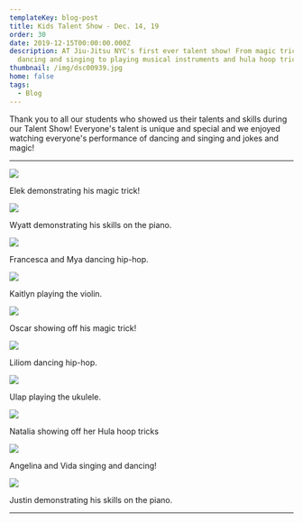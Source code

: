```yaml
---
templateKey: blog-post
title: Kids Talent Show - Dec. 14, 19
order: 30
date: 2019-12-15T00:00:00.000Z
description: AT Jiu-Jitsu NYC's first ever talent show! From magic tricks, to
  dancing and singing to playing musical instruments and hula hoop tricks!
thumbnail: /img/dsc00939.jpg
home: false
tags:
  - Blog
---
```


Thank you to all our students who showed us their talents and skills during our Talent Show! Everyone's talent is unique and special and we enjoyed watching everyone's performance of dancing and singing and jokes and magic!

---

![](/img/dsc00701.jpg)

Elek demonstrating his magic trick!

![](/img/dsc00739.jpg)

Wyatt demonstrating his skills on the piano.

![](/img/dsc00850.jpg)

Francesca and Mya dancing hip-hop.

![](/img/dsc00819.jpg)

Kaitlyn playing the violin.

![](/img/dsc00808.jpg)

Oscar showing off his magic trick!

![](/img/dsc00847.jpg)

Liliom dancing hip-hop.

![](/img/dsc00803.jpg)

Ulap playing the ukulele.

![](/img/dsc00786.jpg)

Natalia showing off her Hula hoop tricks

![](/img/dsc00764.jpg)

Angelina and Vida singing and dancing!

![](/img/dsc00752.jpg)

Justin demonstrating his skills on the piano.

---

